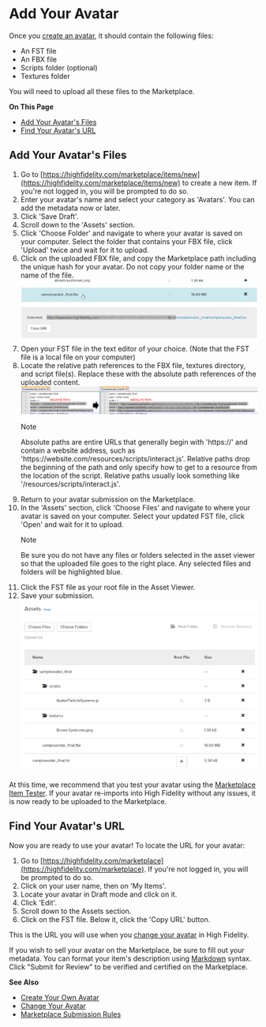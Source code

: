 # Add Your Avatar

Once you [create an avatar](../../create/avatars/create-avatars.html), it should contain the following files:
* An FST file
* An FBX file
* Scripts folder (optional)
* Textures folder

You will need to upload all these files to the Marketplace. 

**On This Page**
* [Add Your Avatar's Files](#add-your-avatars-files)
* [Find Your Avatar's URL](#find-your-avatars-url)

## Add Your Avatar's Files

1. Go to [https://highfidelity.com/marketplace/items/new](https://highfidelity.com/marketplace/items/new) to create a new item. If you're not logged in, you will be prompted to do so.
2. Enter your avatar's name and select your category as 'Avatars'. You can add the metadata now or later. 
3. Click 'Save Draft'. 
4. Scroll down to the 'Assets' section. 
5. Click 'Choose Folder' and navigate to where your avatar is saved on your computer. Select the folder that contains your FBX file, click 'Upload' twice and wait for it to upload.
6. Click on the uploaded FBX file, and copy the Marketplace path including the unique hash for your avatar. Do not copy your folder name or the name of the file. ![](_images/avatar-marketplace-path.png)
7. Open your FST file in the text editor of your choice. (Note that the FST file is a local file on your computer)
8. Locate the relative path references to the FBX file, textures directory, and script file(s). Replace these with the absolute path references of the uploaded content. 
    ![](_images/fst-absolute.png)
    <div class="admonition note">
        <p class="admonition-title">Note</p>
        <p>Absolute paths are entire URLs that generally begin with 'https://' and contain a website address, such as 'https://website.com/resources/scripts/interact.js'. Relative paths drop the beginning of the path and only specify how to get to a resource from the location of the script. Relative paths usually look something like '/resources/scripts/interact.js'.</p>
    </div>
9. Return to your avatar submission on the Marketplace.
10. In the 'Assets' section, click 'Choose Files' and navigate to where your avatar is saved on your computer. Select your updated FST file, click 'Open' and wait for it to upload.
    <div class="admonition note">
        <p class="admonition-title">Note</p>
        <p>Be sure you do not have any files or folders selected in the asset viewer so that the uploaded file goes to the right place. Any selected files and folders will be highlighted blue.</p>
    </div>
11. Click the FST file as your root file in the Asset Viewer.  
12. Save your submission. 
    ![](_images/marketplace-assets.png)

At this time, we recommend that you test your avatar using the [Marketplace Item Tester](../../create/tools#marketplace-item-tester). If your avatar re-imports into High Fidelity without any issues, it is now ready to be uploaded to the Marketplace.

## Find Your Avatar's URL

Now you are ready to use your avatar! To locate the URL for your avatar:

1. Go to [https://highfidelity.com/marketplace](https://highfidelity.com/marketplace). If you're not logged in, you will be prompted to do so.
2. Click on your user name, then on 'My Items'.
3. Locate your avatar in Draft mode and click on it. 
4. Click 'Edit'.
5. Scroll down to the Assets section.
6. Click on the FST file. Below it, click the 'Copy URL' button.

This is the URL you will use when you [change your avatar](../../explore/personalize/change-avatar.html) in High Fidelity.

If you wish to sell your avatar on the Marketplace, be sure to fill out your metadata. You can format your item's description using [Markdown](../../contribute/write-for-us.html#markdown-guide) syntax. Click "Submit for Review" to be verified and certified on the Marketplace.

**See Also**

+ [Create Your Own Avatar](../../create/avatars/create-avatars.html)
+ [Change Your Avatar](../../explore/personalize/change-avatar.html)
+ [Marketplace Submission Rules](../submission-rules.html)